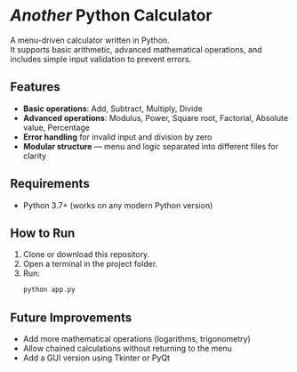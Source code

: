 # *Another* Python Calculator

A menu-driven calculator written in Python.  
It supports basic arithmetic, advanced mathematical operations, and includes simple input validation to prevent errors.

## Features
- **Basic operations**: Add, Subtract, Multiply, Divide  
- **Advanced operations**: Modulus, Power, Square root, Factorial, Absolute value, Percentage  
- **Error handling** for invalid input and division by zero  
- **Modular structure** — menu and logic separated into different files for clarity

## Requirements
- Python 3.7+ (works on any modern Python version)

## How to Run
1. Clone or download this repository.
2. Open a terminal in the project folder.
3. Run:
   ```bash
   python app.py

## Future Improvements
- Add more mathematical operations (logarithms, trigonometry)
- Allow chained calculations without returning to the menu
- Add a GUI version using Tkinter or PyQt
